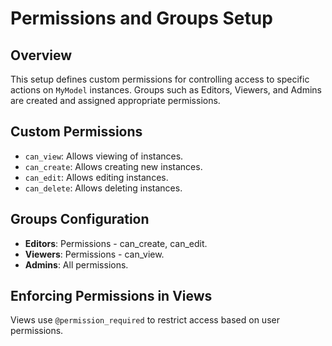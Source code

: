 # Permissions and Groups Setup

## Overview
This setup defines custom permissions for controlling access to specific actions on `MyModel` instances. Groups such as Editors, Viewers, and Admins are created and assigned appropriate permissions.

## Custom Permissions
- `can_view`: Allows viewing of instances.
- `can_create`: Allows creating new instances.
- `can_edit`: Allows editing instances.
- `can_delete`: Allows deleting instances.

## Groups Configuration
- **Editors**: Permissions - can_create, can_edit.
- **Viewers**: Permissions - can_view.
- **Admins**: All permissions.

## Enforcing Permissions in Views
Views use `@permission_required` to restrict access based on user permissions.
